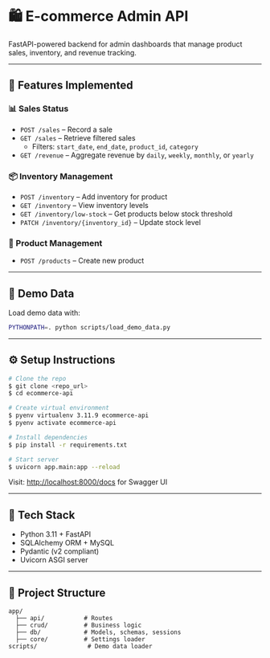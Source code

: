 # 🛍️ E-commerce Admin API

FastAPI-powered backend for admin dashboards that manage product sales, inventory, and revenue tracking.

---

## 🚀 Features Implemented

### 📊 Sales Status

- `POST /sales` – Record a sale
- `GET /sales` – Retrieve filtered sales
  - Filters: `start_date`, `end_date`, `product_id`, `category`
- `GET /revenue` – Aggregate revenue by `daily`, `weekly`, `monthly`, or `yearly`

### 📦 Inventory Management

- `POST /inventory` – Add inventory for product
- `GET /inventory` – View inventory levels
- `GET /inventory/low-stock` – Get products below stock threshold
- `PATCH /inventory/{inventory_id}` – Update stock level

### 🛒 Product Management

- `POST /products` – Create new product

---

## 🧪 Demo Data

Load demo data with:

```bash
PYTHONPATH=. python scripts/load_demo_data.py
```

---

## ⚙️ Setup Instructions

```bash
# Clone the repo
$ git clone <repo_url>
$ cd ecommerce-api

# Create virtual environment
$ pyenv virtualenv 3.11.9 ecommerce-api
$ pyenv activate ecommerce-api

# Install dependencies
$ pip install -r requirements.txt

# Start server
$ uvicorn app.main:app --reload
```

Visit: [http://localhost:8000/docs](http://localhost:8000/docs) for Swagger UI

---

## 🧱 Tech Stack

- Python 3.11 + FastAPI
- SQLAlchemy ORM + MySQL
- Pydantic (v2 compliant)
- Uvicorn ASGI server

---

## 📁 Project Structure

```
app/
  ├── api/           # Routes
  ├── crud/          # Business logic
  ├── db/            # Models, schemas, sessions
  ├── core/          # Settings loader
scripts/              # Demo data loader
```
